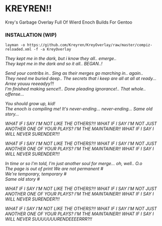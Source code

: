 # KREYREN!! 

Krey's Garbage Overlay Full Of Wierd Enoch Builds For Gentoo 

### INSTALLATION (WIP)
```
layman -o https://github.com/Kreyren/KreyOverlay/raw/master/compiz-reloaded.xml -f -a KreyOverlay
```
 
*They kept me in the dark, but i know they all.. emerge..* </br>
*They kept me in the dark and so it all.. BEGAN..!* </br>

*Send your contribs in.. Sing as their merges go marching in.. again..* </br>
*They need me buried deep.. The secrets that i keep are all at all at ready... Arree youuu reeeadyy?!* </br>
*I'm finished making sence!!.. Done pleading ignorance!.. That whole.. offense...* </br>

*You should grow up, kid!* </br>
*The enoch is compiling me! It's never-ending... never-ending... Same old story...* </br>

*WHAT IF I SAY I'M NOT LIKE THE OTHERS?!! WHAT IF I SAY I'M NOT JUST ANOTHER ONE OF YOUR PLAYS? I'M THE MAINTAINER!! WHAT IF I SAY I WILL NEVER SURENDER?!!* </br>

*WHAT IF I SAY I'M NOT LIKE THE OTHERS?!! WHAT IF I SAY I'M NOT JUST ANOTHER ONE OF YOUR PLAYS? I'M THE MAINTAINER!! WHAT IF I SAY I WILL NEVER SURENDER?!!* </br>

*In time or so I'm told, I'm just another soul for merge... oh, well.. O.o* </br>
*The page is out of print We are not permanent #* </br>
*We're temporary, temporary #* </br>
*Same old story #* </br>

*WHAT IF I SAY I'M NOT LIKE THE OTHERS?!! WHAT IF I SAY I'M NOT JUST ANOTHER ONE OF YOUR PLAYS? I'M THE MAINTAINER!! WHAT IF I SAY I WILL NEVER SURENDER?!!* </br>

*WHAT IF I SAY I'M NOT LIKE THE OTHERS?!! WHAT IF I SAY I'M NOT JUST ANOTHER ONE OF YOUR PLAYS? I'M THE MAINTAINER!! WHAT IF I SAY I WILL NEVER SUUUUUUURENDEEEERRR?!!* </br>
